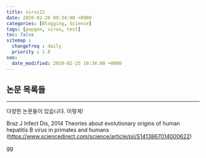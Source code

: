 ```yaml
---
title: virus22
date: 2020-02-26 09:34:00 +0900
categories: [Blogging, Science]
tags: [popgen, virus, test]
toc: false
sitemap :
  changefreq : daily
  priority : 1.0
seo:
  date_modified: 2020-02-25 10:34:00 +0900
---
```


## 논문 목록들

***

다양한 논문들이 있습니다. 이렇게!


Braz J Infect Dis, 2014
Theories about evolutionary origins of human hepatitis B virus in primates and humans
(<https://www.sciencedirect.com/science/article/pii/S1413867014000622>)

gg